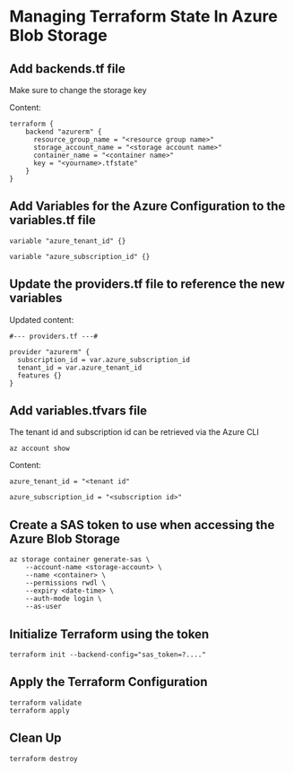 # Managing Terraform State In Azure Blob Storage


## Add backends.tf file

Make sure to change the storage key

Content:

````
terraform {
    backend "azurerm" {
      resource_group_name = "<resource group name>"
      storage_account_name = "<storage account name>"
      container_name = "<container name>"
      key = "<yourname>.tfstate"
    }
}

````

## Add Variables for the Azure Configuration to the variables.tf file

````
variable "azure_tenant_id" {}

variable "azure_subscription_id" {}

````

## Update the providers.tf file to reference the new variables

Updated content:

````
#--- providers.tf ---#

provider "azurerm" {
  subscription_id = var.azure_subscription_id
  tenant_id = var.azure_tenant_id
  features {}
}

````

## Add variables.tfvars file 

The tenant id and subscription id can be retrieved via the Azure CLI

````
az account show
````

Content:

````
azure_tenant_id = "<tenant id"

azure_subscription_id = "<subscription id>"
````


## Create a SAS token to use when accessing the Azure Blob Storage

````
az storage container generate-sas \
    --account-name <storage-account> \
    --name <container> \
    --permissions rwdl \
    --expiry <date-time> \
    --auth-mode login \
    --as-user
````
## Initialize Terraform using the token

````
terraform init --backend-config="sas_token=?...."
````

## Apply the Terraform Configuration

````
terraform validate
terraform apply

````
## Clean Up

````
terraform destroy
````